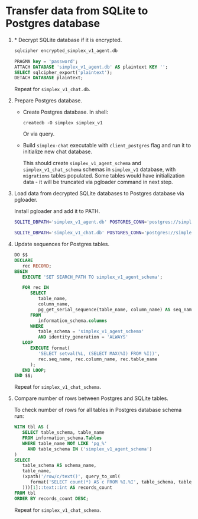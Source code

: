 # Transfer data from SQLite to Postgres database

1. \* Decrypt SQLite database if it is encrypted.

   ```sh
   sqlcipher encrypted_simplex_v1_agent.db
   ```

   ```sql
   PRAGMA key = 'password';
   ATTACH DATABASE 'simplex_v1_agent.db' AS plaintext KEY '';
   SELECT sqlcipher_export('plaintext');
   DETACH DATABASE plaintext;
   ```

   Repeat for `simplex_v1_chat.db`.

2. Prepare Postgres database.

   - Create Postgres database. In shell:

      ```
      createdb -O simplex simplex_v1
      ```

      Or via query.

   - Build `simplex-chat` executable with `client_postgres` flag and run it to initialize new chat database.

      This should create `simplex_v1_agent_schema` and `simplex_v1_chat_schema` schemas in `simplex_v1` database, with `migrations` tables populated. Some tables would have initialization data - it will be truncated via pgloader command in next step.

3. Load data from decrypted SQLite databases to Postgres database via pgloader.

   Install pgloader and add it to PATH.

   ```sh
   SQLITE_DBPATH='simplex_v1_agent.db' POSTGRES_CONN='postgres://simplex@/simplex_v1' POSTGRES_SCHEMA='simplex_v1_agent_schema' pgloader --on-error-stop sqlite.load

   SQLITE_DBPATH='simplex_v1_chat.db' POSTGRES_CONN='postgres://simplex@/simplex_v1' POSTGRES_SCHEMA='simplex_v1_chat_schema' pgloader --on-error-stop sqlite.load
   ```

4. Update sequences for Postgres tables.

   ```sql
   DO $$
   DECLARE
      rec RECORD;
   BEGIN
      EXECUTE 'SET SEARCH_PATH TO simplex_v1_agent_schema';

      FOR rec IN
         SELECT
            table_name,
            column_name,
            pg_get_serial_sequence(table_name, column_name) AS seq_name
         FROM
            information_schema.columns
         WHERE
            table_schema = 'simplex_v1_agent_schema'
            AND identity_generation = 'ALWAYS'
      LOOP
         EXECUTE format(
            'SELECT setval(%L, (SELECT MAX(%I) FROM %I))',
            rec.seq_name, rec.column_name, rec.table_name
         );
      END LOOP;
   END $$;
   ```

   Repeat for `simplex_v1_chat_schema`.

5. Compare number of rows between Postgres and SQLite tables.

   To check number of rows for all tables in Postgres database schema run:

   ```sql
   WITH tbl AS (
      SELECT table_schema, table_name
      FROM information_schema.Tables
      WHERE table_name NOT LIKE 'pg_%'
        AND table_schema IN ('simplex_v1_agent_schema')
   )
   SELECT
      table_schema AS schema_name,
      table_name,
      (xpath('/row/c/text()', query_to_xml(
         format('SELECT count(*) AS c FROM %I.%I', table_schema, table_name), false, true, ''
      )))[1]::text::int AS records_count
   FROM tbl
   ORDER BY records_count DESC;
   ```

   Repeat for `simplex_v1_chat_schema`.
